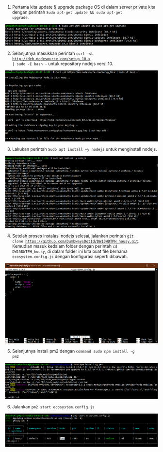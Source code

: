 1. Pertama kita update & upgrade package OS di dalam server private kita dengan perintah <code>Sudo apt-get update && sudo apt-get upgrade</code>.

<img src="/week1/assets2/19.png">

2. Selanjutnya masukkan perintah <code>curl -sL http://deb.nodesource.com/setup_10.x | sudo -E bash -</code> untuk repository
nodejs versi 10.

<img src="/week1/assets2/20.png">

3. Lakukan perintah <code>Sudo apt install –y nodejs</code> untuk menginstall nodejs.

<img src="/week1/assets2/21.png">

4. Setelah proses instalasi nodejs selesai, jalankan perintah <code>git clone https://github.com/DumbwaysDotId/DW15WDTPH_housy.git</code>.
Kemudian masuk kedalam folder dengan perintah <code>cd DW15DWTPH_housy</code>, di dalam folder ini kita buat file bernama <code>ecosystem.config.js</code> 
dengan konfigurasi seperti dibawah.

<img src="/week1/assets2/22.1.png">

5. Selanjutnya install pm2 dengan <code>command sudo npm install -g pm2</code>

<img src="/week1/assets2/22.png">

6. Jalankan <code>pm2 start ecosystem.config.js</code>

<img src="/week1/assets2/23.png">
